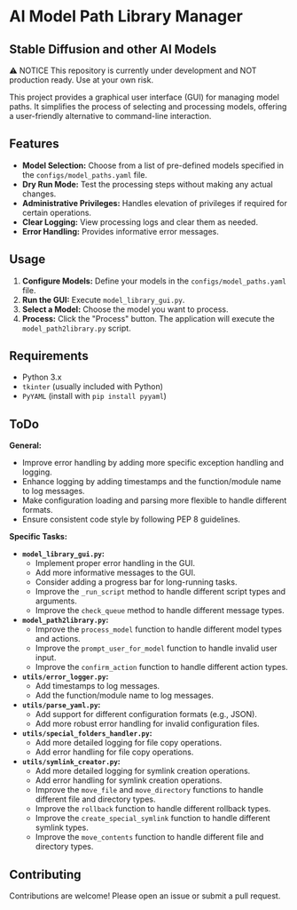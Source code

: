 # AI Model Path Library Manager
## Stable Diffusion and other AI Models

⚠️ NOTICE
This repository is currently under development and NOT production ready. Use at your own risk.

This project provides a graphical user interface (GUI) for managing model paths.  It simplifies the process of selecting and processing models, offering a user-friendly alternative to command-line interaction.

## Features

* **Model Selection:** Choose from a list of pre-defined models specified in the `configs/model_paths.yaml` file.
* **Dry Run Mode:**  Test the processing steps without making any actual changes.
* **Administrative Privileges:**  Handles elevation of privileges if required for certain operations.
* **Clear Logging:** View processing logs and clear them as needed.
* **Error Handling:** Provides informative error messages.

## Usage

1.  **Configure Models:** Define your models in the `configs/model_paths.yaml` file.
2.  **Run the GUI:** Execute `model_library_gui.py`.
3.  **Select a Model:** Choose the model you want to process.
4.  **Process:** Click the "Process" button.  The application will execute the `model_path2library.py` script.

## Requirements

* Python 3.x
* `tkinter` (usually included with Python)
* `PyYAML` (install with `pip install pyyaml`)

## ToDo
**General:**

- Improve error handling by adding more specific exception handling and logging.
- Enhance logging by adding timestamps and the function/module name to log messages.
- Make configuration loading and parsing more flexible to handle different formats.
- Ensure consistent code style by following PEP 8 guidelines.

**Specific Tasks:**

- **`model_library_gui.py`:**
    - Implement proper error handling in the GUI.
    - Add more informative messages to the GUI.
    - Consider adding a progress bar for long-running tasks.
    - Improve the `_run_script` method to handle different script types and arguments.
    - Improve the `check_queue` method to handle different message types.
- **`model_path2library.py`:**
    - Improve the `process_model` function to handle different model types and actions.
    - Improve the `prompt_user_for_model` function to handle invalid user input.
    - Improve the `confirm_action` function to handle different action types.
- **`utils/error_logger.py`:**
    - Add timestamps to log messages.
    - Add the function/module name to log messages.
- **`utils/parse_yaml.py`:**
    - Add support for different configuration formats (e.g., JSON).
    - Add more robust error handling for invalid configuration files.
- **`utils/special_folders_handler.py`:**
    - Add more detailed logging for file copy operations.
    - Add error handling for file copy operations.
- **`utils/symlink_creator.py`:**
    - Add more detailed logging for symlink creation operations.
    - Add error handling for symlink creation operations.
    - Improve the `move_file` and `move_directory` functions to handle different file and directory types.
    - Improve the `rollback` function to handle different rollback types.
    - Improve the `create_special_symlink` function to handle different symlink types.
    - Improve the `move_contents` function to handle different file and directory types.

## Contributing

Contributions are welcome! Please open an issue or submit a pull request.
